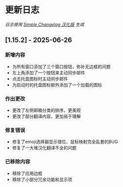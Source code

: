 # 更新日志

*日志使用 [Simple Changelog 汉化版](https://github.com/NiButCrazy/simple-changelog-Chinese) 生成*

## [1.15.2] - 2025-06-26
### 新增内容
- 为所有窗口添加了三个窗口按钮，弥补无边框的问题
- 左上角添加了一个按钮来主动同步邮件
- 点击托盘图标时主动同步邮件
- 为启动时的托盘图标额外添加了一个加载的图标

### 作出更改
- 更改了左侧邮箱分类的排序，更美观
- 更改了部分翻译内容，更加易于理解

### 修复错误
- 修复了emoji选择器显示错位、鼠标映射完全乱套的BUG
- 修复了一大堆汉化翻译不全的问题

### 已移除内容
- 移除了应用边框
- 移除了小部分冗余功能和显示项